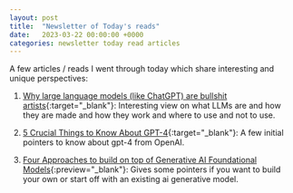 ```yaml
---
layout: post
title:  "Newsletter of Today's reads"
date:   2023-03-22 00:00:00 +0000
categories: newsletter today read articles
---
```

A few articles / reads I went through today which share interesting and unique perspectives:

1. [Why large language models (like ChatGPT) are bullshit artists](https://becominghuman.ai/why-large-language-models-like-chatgpt-are-bullshit-artists-c4d5bb850852){:target="_blank"}: Interesting view on what LLMs are and how they are made and how they work and where to use and not to use.

2. [5 Crucial Things to Know About GPT-4](https://medium.com/the-generator/5-crucial-things-to-know-about-gpt-4-53628dc7da8e){:target="_blank"}: A few initial pointers to know about gpt-4 from OpenAI.

3. [Four Approaches to build on top of Generative AI Foundational Models](https://towardsdatascience.com/four-approaches-to-build-on-top-of-generative-ai-foundational-models-43c1a64cffd5){:preview="_blank"}: Gives some pointers if you want to build your own or start off with an existing ai generative model.